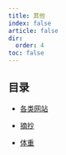 ```yaml
---
title: 其他
index: false
article: false
dir:
  order: 4
toc: false
---
```


## 目录

- [各类网站](websites.md)

- [摘抄](excerpts.md)

- [体重](weight.md)
